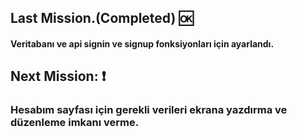 
## Last Mission.(Completed) :ok:
#### Veritabanı ve api signin ve signup fonksiyonları için ayarlandı.

## Next Mission: :exclamation:
### Hesabım sayfası için gerekli verileri ekrana yazdırma ve düzenleme imkanı verme.
